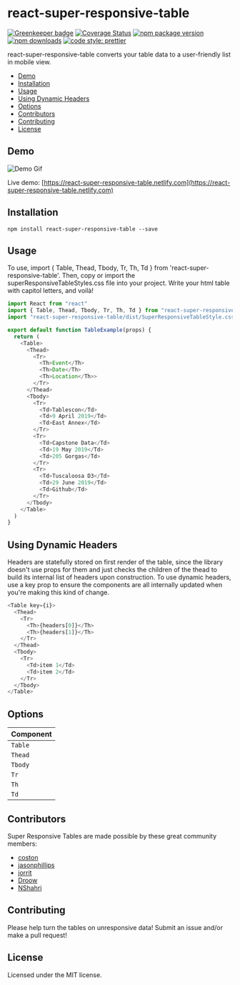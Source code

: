 # react-super-responsive-table

[![Greenkeeper badge](https://badges.greenkeeper.io/ua-oira/react-super-responsive-table.svg)](https://greenkeeper.io/)
[![Coverage Status](https://coveralls.io/repos/github/ua-oira/react-super-responsive-table/badge.svg?branch=master)](https://coveralls.io/github/ua-oira/react-super-responsive-table?branch=master)
[![npm package version](https://badge.fury.io/js/react-super-responsive-table.svg)](https://www.npmjs.com/package/react-super-responsive-table)
[![npm downloads](https://img.shields.io/npm/dm/react-super-responsive-table.svg)](https://www.npmjs.com/package/react-super-responsive-table)
[![code style: prettier](https://img.shields.io/badge/code_style-prettier-ff69b4.svg)](https://prettier.io)

react-super-responsive-table converts your table data to a user-friendly list in mobile view.

- [Demo](#demo)
- [Installation](#installation)
- [Usage](#usage)
- [Using Dynamic Headers](#using-dynamic-headers)
- [Options](#Options)
- [Contributors](#Contributors)
- [Contributing](#contributing)
- [License](#license)

## Demo

![Demo Gif](https://user-images.githubusercontent.com/7424180/55982530-baab9900-5c5e-11e9-97c0-0336c5889504.gif)

Live demo: [https://react-super-responsive-table.netlify.com](https://react-super-responsive-table.netlify.com)

## Installation

```
npm install react-super-responsive-table --save
```

## Usage

To use, import { Table, Thead, Tbody, Tr, Th, Td } from 'react-super-responsive-table'. Then, copy or import the superResponsiveTableStyles.css file into your project. Write your html table with capitol letters, and voilà!

```js
import React from "react"
import { Table, Thead, Tbody, Tr, Th, Td } from "react-super-responsive-table"
import "react-super-responsive-table/dist/SuperResponsiveTableStyle.css"

export default function TableExample(props) {
  return (
    <Table>
      <Thead>
        <Tr>
          <Th>Event</Th>
          <Th>Date</Th>
          <Th>Location</Th>>
        </Tr>
      </Thead>
      <Tbody>
        <Tr>
          <Td>Tablescon</Td>
          <Td>9 April 2019</Td>
          <Td>East Annex</Td>
        </Tr>
        <Tr>
          <Td>Capstone Data</Td>
          <Td>19 May 2019</Td>
          <Td>205 Gorgas</Td>
        </Tr>
        <Tr>
          <Td>Tuscaloosa D3</Td>
          <Td>29 June 2019</Td>
          <Td>Github</Td>
        </Tr>
      </Tbody>
    </Table>
  )
}
```

## Using Dynamic Headers

Headers are statefully stored on first render of the table, since the library doesn't use props for them and just checks the children of the thead to build its internal list of headers upon construction. To use dynamic headers, use a key prop to ensure the components are all internally updated when you're making this kind of change.

```js
<Table key={i}>
  <Thead>
    <Tr>
      <Th>{headers[0]}</Th>
      <Th>{headers[1]}</Th>
    </Tr>
  </Thead>
  <Tbody>
    <Tr>
      <Td>item 1</Td>
      <Td>item 2</Td>
    </Tr>
  </Tbody>
</Table>
```

## Options

| Component | 
| --------- | 
| `Table`   | 
| `Thead`   | 
| `Tbody`   | 
| `Tr`      | 
| `Th`      | 
| `Td`      | 

## Contributors

Super Responsive Tables are made possible by these great community members:

- [coston](https://github.com/coston)
- [jasonphillips](https://github.com/jasonphillips)
- [jorrit](https://github.com/jorrit)
- [Droow](https://github.com/droow)
- [NShahri](https://github.com/NShahri)

## Contributing

Please help turn the tables on unresponsive data! Submit an issue and/or make a pull request!

## License

Licensed under the MIT license.

